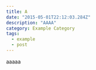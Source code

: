 ```yaml
---
title: A
date: "2015-05-01T22:12:03.284Z"
description: "AAAA"
category: Example Category
tags:
  - example
  - post
---
```


aaaaa